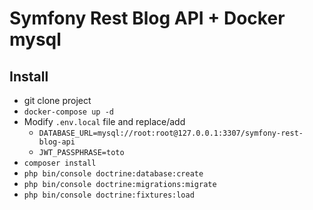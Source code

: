 # Symfony Rest Blog API + Docker mysql

## Install
* git clone project
* `docker-compose up -d`
* Modify `.env.local` file and replace/add 
    * `DATABASE_URL=mysql://root:root@127.0.0.1:3307/symfony-rest-blog-api`
    * `JWT_PASSPHRASE=toto`
* `composer install`
* `php bin/console doctrine:database:create`
* `php bin/console doctrine:migrations:migrate`
* `php bin/console doctrine:fixtures:load`
